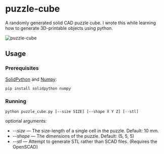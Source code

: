 # puzzle-cube

A randomly generated solid CAD puzzle cube. I wrote this while learning how to generate 3D-printable objects using python.

![puzzle-cube](https://i.imgur.com/PfvlCmF.png)

## Usage

### Prerequisites

[SolidPython](https://github.com/SolidCode/SolidPython) and [Numpy](https://numpy.org/):

```
pip install solidpython numpy
```

### Running

```
python puzzle_cube.py [--size SIZE] [--shape X Y Z] [--stl]
```

optional arguments:

 - *--size* — The size-length of a single cell in the puzzle. Default: 10 mm.
 - *--shape* — The dimensions of the puzzle. Default: (5, 5, 5)
 - *--stl* — Attempt to generate STL rather than SCAD files. (Requires the OpenSCAD)
